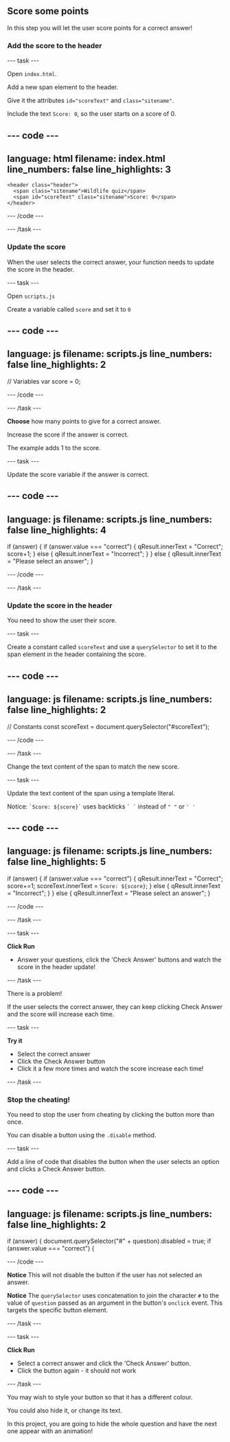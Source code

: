 ## Score some points

In this step you will let the user score points for a correct answer!

### Add the score to the header

--- task ---

Open `index.html`. 

Add a new span element to the header.

Give it the attributes `id="scoreText"` and `class="sitename"`.

Include the text `Score: 0`, so the user starts on a score of 0.

--- code ---
---
language: html
filename: index.html
line_numbers: false
line_highlights: 3
---

    <header class="header">
      <span class="sitename">Wildlife quiz</span>
      <span id="scoreText" class="sitename">Score: 0</span>
    </header>

--- /code ---

--- /task ---

### Update the score

When the user selects the correct answer, your function needs to update the score in the header.

--- task ---

Open `scripts.js`

Create a variable called `score` and set it to `0`

--- code ---
---
language: js
filename: scripts.js
line_numbers: false
line_highlights: 2
---

// Variables
var score = 0;

--- /code ---

--- /task ---

**Choose** how many points to give for a correct answer.

Increase the score if the answer is correct.

The example adds 1 to the score.

--- task ---

Update the score variable if the answer is correct.

--- code ---
---
language: js
filename: scripts.js
line_numbers: false
line_highlights: 4
---

  if (answer) {
    if (answer.value === "correct") {
      qResult.innerText = "Correct";
      score+1;
    } else {
      qResult.innerText = "Incorrect";
    }
  } else {
    qResult.innerText = "Please select an answer";
  }

--- /code ---

--- /task ---

### Update the score in the header

You need to show the user their score.

--- task ---

Create a constant called `scoreText` and use a `querySelector` to set it to the span element in the header containing the score.

--- code ---
---
language: js
filename: scripts.js
line_numbers: false
line_highlights: 2
---

// Constants
const scoreText = document.querySelector("#scoreText");

--- /code ---

--- /task ---

Change the text content of the span to match the new score.

--- task ---

Update the text content of the span using a template literal.

Notice: ``` `Score: ${score}` ``` uses backticks ``` ` ` ``` instead of `" "` or `' '`

--- code ---
---
language: js
filename: scripts.js
line_numbers: false
line_highlights: 5
---

  if (answer) {
    if (answer.value === "correct") {
      qResult.innerText = "Correct";
      score+=1;
      scoreText.innerText = `Score: ${score}`;
    } else {
      qResult.innerText = "Incorrect";
    }
  } else {
    qResult.innerText = "Please select an answer";
  }

--- /code ---

--- /task ---

--- task ---

**Click Run** 
+ Answer your questions, click the 'Check Answer' buttons and watch the score in the header update!

--- /task ---

There is a problem!

If the user selects the correct answer, they can keep clicking Check Answer and the score will increase each time.

--- task ---

**Try it**

+ Select the correct answer
+ Click the Check Answer button
+ Click it a few more times and watch the score increase each time!

--- /task ---

### Stop the cheating!

You need to stop the user from cheating by clicking the button more than once.

You can disable a button using the `.disable` method.

--- task ---

Add a line of code that disables the button when the user selects an option and clicks a Check Answer button.

--- code ---
---
language: js
filename: scripts.js
line_numbers: false
line_highlights: 2
---

  if (answer) {
    document.querySelector("#" + question).disabled = true;
    if (answer.value === "correct") {

--- /code ---

**Notice** This will not disable the button if the user has not selected an answer.

**Notice** The `querySelector` uses concatenation to join the character `#` to the value of `question` passed as an argument in the button's `onclick` event. This targets the specific button element.

--- /task ---

--- task ---

**Click Run** 
+ Select a correct answer and click the 'Check Answer' button.
+ Click the button again - it should not work

--- /task ---

You may wish to style your button so that it has a different colour.

You could also hide it, or change its text.

In this project, you are going to hide the whole question and have the next one appear with an animation!